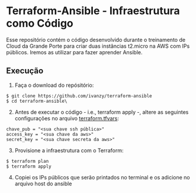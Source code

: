 # Terraform-Ansible - Infraestrutura como Código

Esse repositório contém o código desenvolvido durante o treinamento de Cloud da Grande Porte para criar duas instâncias t2.micro na AWS com IPs públicos. Iremos as utilizar para fazer aprender Ansible. 

## Execução

1. Faça o download do repósitório:
``` console
$ git clone https://github.com/ivanzy/terraform-ansible 
$ cd terraform-ansible\
```

2. Antes de executar o código - i.e., terraform apply -, altere as seguintes configurações no arquivo [terraform.tfvars](terraform.tfvars):

```
chave_pub = "<sua chave ssh pública>"
access_key = "<sua chave da aws>"
secret_key = "<sua chave secreta da aws>"
```

3. Provisione a infraestrutura com o Terraform:
``` console
$ terraform plan
$ terraform apply
```

4. Copiei os IPs públicos que serão printados no terminal e os adicione no arquivo host do ansible

